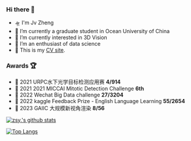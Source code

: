 ### Hi there 👋

- 🛸 I'm Jv Zheng
- 🚀 I’m currently a graduate student in Ocean University of China
- 🚅 I’m currently interested in 3D Vision
- 🛵 I’m an enthusiast of data science
- 🎒 This is my [CV site](https://zsy1987.github.io/).

### Awards 🏆

- 🥈 2021 URPC水下光学目标检测应用赛  **4/914**
- 🥉 2021 2021 MICCAI Mitotic Detection Challenge  **6th**
- 🥈 2022 Wechat Big Data challenge  **27/3204**
- 🥈 2022 kaggle Feedback Prize - English Language Learning  **55/2654**
- 🥈 2023 GAIIC 大规模新视角渲染  **8/56**

[![zsy.'s github stats](https://github-readme-stats.vercel.app/api?username=zsy1987&show_icons=true)](https://github.com/anuraghazra/github-readme-stats)

[![Top Langs](https://github-readme-stats.vercel.app/api/top-langs/?username=zsy1987&layout=compact)](https://github.com/anuraghazra/github-readme-stats)


